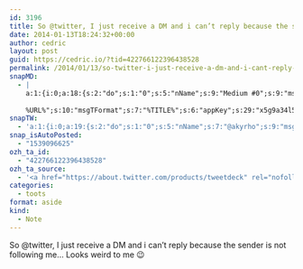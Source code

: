 ```yaml
---
id: 3196
title: So @twitter, I just receive a DM and i can’t reply because the sender is not following me… Looks weird to me ;-)
date: 2014-01-13T18:24:32+00:00
author: cedric
layout: post
guid: https://cedric.io/?tid=422766122396438528
permalink: /2014/01/13/so-twitter-i-just-receive-a-dm-and-i-cant-reply-because-the-sender-is-not-following-me-looks-weird-to-me/
snapMD:
  - |
    a:1:{i:0;a:18:{s:2:"do";s:1:"0";s:5:"nName";s:9:"Medium #0";s:9:"msgFormat";s:19:"%FULLTEXT%
    
    %URL%";s:10:"msgTFormat";s:7:"%TITLE%";s:6:"appKey";s:29:"x5g9a34l5z294i5y2q284e4g54454";s:6:"appSec";s:85:"d3h0a44e4s2b4i5u2r234m5f5b4v2l5q2a444h574347464a454x2w20374447494c484b4w2c464f5u2d4z2";s:8:"inclTags";s:1:"1";s:7:"fltrsOn";i:0;s:5:"fltrs";a:0:{}s:7:"proxyOn";i:0;s:7:"useSURL";i:0;s:1:"v";i:350;s:4:"publ";s:1:"0";s:11:"accessToken";s:65:"2353413aa5437433e5648ccf74a16119308317c52d1a24d8ed99f26add037528a";s:12:"appAppUserID";s:65:"104b21fd8da79171a6e7bf800d03b4b761204f242935e05d2d86850a6b1635f77";s:14:"appAppUserName";s:26:"Cédric Bousmanne (akyrho)";s:13:"appAppUserURL";s:26:"https://medium.com/@akyrho";s:7:"pubList";a:0:{}}}
snapTW:
  - 'a:1:{i:0;a:19:{s:2:"do";s:1:"0";s:5:"nName";s:7:"@akyrho";s:9:"msgFormat";s:26:"%TITLE%. %EXCERPT% - %URL%";s:6:"appKey";s:55:"x5g9a8325v2y475r3c4m48584n53446p423r3r5u3e356j5j3k4r2p3";s:6:"appSec";s:105:"d3h0a94o46415u594v3q5l5n5l4r4x474x4j484o473u4i5w2m4k494z2k344n306n5r3l5v2s554p4n3p3k45495c3z4v4d3m3u5w525";s:7:"fltrsOn";i:0;s:5:"fltrs";a:0:{}s:7:"proxyOn";i:0;s:7:"useSURL";i:0;s:1:"v";i:350;s:5:"twURL";s:25:"http://twitter.com/akyrho";s:11:"accessToken";s:50:"6678782-Eyg60SCeh7762DEIsYtTPD5GVeOuSN8ATMdF2Lpppe";s:14:"accessTokenSec";s:45:"PgGDCbcYLJnR5esZjY9ID72A33mUNCYnQwaQTBsojSJNa";s:5:"tw140";i:0;s:10:"riComments";s:1:"1";s:11:"riCommentsM";s:1:"1";s:12:"riCommentsAA";s:1:"1";s:8:"attchImg";s:1:"1";s:9:"wpImgSize";s:4:"full";}}'
snap_isAutoPosted:
  - "1539096625"
ozh_ta_id:
  - "422766122396438528"
ozh_ta_source:
  - '<a href="https://about.twitter.com/products/tweetdeck" rel="nofollow">TweetDeck</a>'
categories:
  - toots
format: aside
kind:
  - Note
---
```

So @twitter, I just receive a DM and i can’t reply because the sender is not following me… Looks weird to me 😉